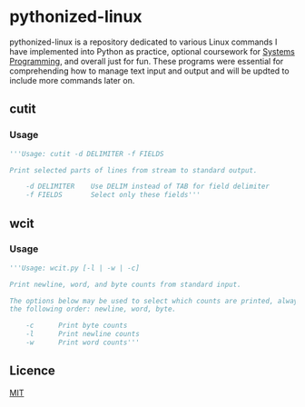 # pythonized-linux

pythonized-linux is a repository dedicated to various Linux commands I have implemented into Python as practice, optional coursework for [Systems Programming](https://www3.nd.edu/~pbui/teaching/cse.20289.sp24/), and overall just for fun. These programs were essential for comprehending how to manage text input and output and will be updted to include more commands later on.

## cutit

### Usage

```python
'''Usage: cutit -d DELIMITER -f FIELDS

Print selected parts of lines from stream to standard output.

    -d DELIMITER    Use DELIM instead of TAB for field delimiter
    -f FIELDS       Select only these fields'''
```

## wcit

### Usage

```python
'''Usage: wcit.py [-l | -w | -c]

Print newline, word, and byte counts from standard input.

The options below may be used to select which counts are printed, always in
the following order: newline, word, byte.

    -c      Print byte counts
    -l      Print newline counts
    -w      Print word counts'''
```

## Licence

[MIT](https://choosealicense.com/licenses/mit/)
